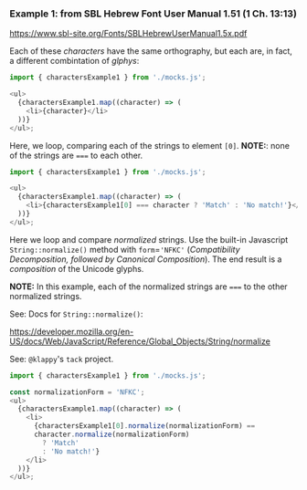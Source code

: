 ### Example 1: from SBL Hebrew Font User Manual 1.51 (1 Ch. 13:13)

https://www.sbl-site.org/Fonts/SBLHebrewUserManual1.5x.pdf

Each of these _characters_ have the same orthography,
but each are, in fact, a different combintation of _glphys_:

```js
import { charactersExample1 } from './mocks.js';

<ul>
  {charactersExample1.map((character) => (
    <li>{character}</li>
  ))}
</ul>;
```

Here, we loop, comparing each of the strings to element `[0]`.
**NOTE:**: none of the strings are `===` to each other.

```js
import { charactersExample1 } from './mocks.js';

<ul>
  {charactersExample1.map((character) => (
    <li>{charactersExample1[0] === character ? 'Match' : 'No match!'}</li>
  ))}
</ul>;
```

Here we loop and compare _normalized_ strings.
Use the built-in Javascript `String::normalize()` method with `form`=`'NFKC'` (_Compatibility Decomposition, followed by Canonical Composition_). The end result is a _composition_ of the Unicode glyphs.

**NOTE:** In this example, each of the normalized strings are `===` to the other normalized strings.

See: Docs for `String::normalize()`:

https://developer.mozilla.org/en-US/docs/Web/JavaScript/Reference/Global_Objects/String/normalize

See: `@klappy`'s `tack` project.

```js
import { charactersExample1 } from './mocks.js';

const normalizationForm = 'NFKC';
<ul>
  {charactersExample1.map((character) => (
    <li>
      {charactersExample1[0].normalize(normalizationForm) ==
      character.normalize(normalizationForm)
        ? 'Match'
        : 'No match!'}
    </li>
  ))}
</ul>;
```
